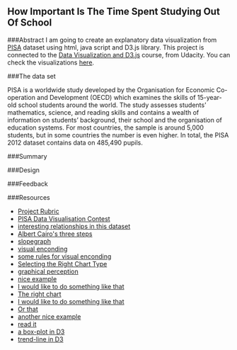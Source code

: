 How Important Is The Time Spent Studying Out Of School
--------------------------

###Abstract
I am going to create an explanatory data visualization from [PISA](http://www.oecd.org/pisa/home/) dataset using html, java script and D3.js library. This project is  connected to the <a href="https://udacity.com/course/ud120-nd">Data Visualization and D3.js</a> course, from Udacity. You can check the visualizations [here](http://ucaiado.github.io/DATAVIS_UDACITY/). 

###The data set

 PISA is a worldwide study developed by the Organisation for Economic Co-operation and Development (OECD) which examines the skills of 15-year-old school students around the world. The study assesses students’ mathematics, science, and reading skills and contains a wealth of information on students’ background, their school and the organisation of education systems. For most countries, the sample is around 5,000 students, but in some countries the number is even higher. In total, the PISA 2012 dataset contains data on 485,490 pupils.

###Summary




###Design



###Feedback





###Resources 

- [Project Rubric](https://docs.google.com/document/d/1zRVs73M7P5ACKB0n3Di4k0AskId3pc6lIpMBmmydETk/pub)
- [PISA Data Visualisation Contest](http://beta.icm.edu.pl/PISAcontest/)
- [interesting relationships in this dataset](https://books.google.com.br/books?id=0g9GAgAAQBAJ&pg=PA12&lpg=PA12&dq=pisa+2012+interesting+relationships&source=bl&ots=JP_IPR4DXD&sig=dAD56SUm0Kg1zG3adLqWgZX2h8Q&hl=en&sa=X&ved=0CDwQ6AEwBmoVChMIrMKt0JGHxwIVRI-QCh2FNAm-#v=onepage&q&f=false)
- [Albert Cairo's three steps](http://vizwiz.blogspot.com.br/2013/01/alberto-cairo-three-steps-to-become.html)
- [slopegraph](http://www.storytellingwithdata.com/blog/2014/03/more-on-slopegraphs)
- [visual enconding](http://www.targetprocess.com/articles/visual-encoding.html)
- [some rules for visual enconding](http://www.perceptualedge.com/articles/b-eye/encoding_values_in_graph.pdf)
- [Selecting the Right Chart Type](www.perceptualedge.com/articles/ie/the_right_graph.pdf)
- [graphical perception](http://flowingdata.com/2010/03/20/graphical-perception-learn-the-fundamentals-first/)
- [nice example](http://blog.thomsonreuters.com/wp-content/uploads/2014/07/semis-600x1024.jpg)
- [I would like to do something like that](http://www.nytimes.com/interactive/2012/05/17/business/dealbook/how-the-facebook-offering-compares.html?_r=0)
- [The right chart](http://www.perceptualedge.com/articles/ie/the_right_graph.pdf)
- [I would like to do something like that](http://emeeks.github.io/gestaltdataviz/section1.html)
- [Or that](http://www.nytimes.com/interactive/2014/05/19/health/rating-a-health-laws-success.html)
- [another nice example](http://graphics.wsj.com/us-housing-market/)
- [read it](http://www.science-craft.com/2014/10/21/data-visualisation-the-power-and-beauty-of-the-grammar-of-graphics/)
- [a box-plot in D3](http://bl.ocks.org/mbostock/4061502)
- [trend-line in D3](http://bl.ocks.org/benvandyke/8459843)
